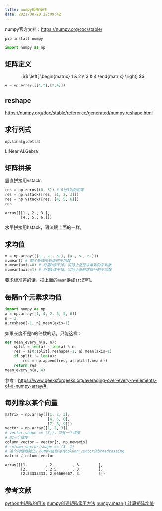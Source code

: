 ```yaml
---
title: numpy矩阵操作
date: 2021-08-20 22:09:42
---
```


numpy官方文档：<https://numpy.org/doc/stable/>

```shell
pip install numpy
```

```py
import numpy as np
```

## 矩阵定义

$$
\left[
	\begin{matrix}
		1 & 2 \\
		3 & 4
	\end{matrix}
\right]
$$

```py
a = np.array([[1,2],[3,4]])
```

## reshape

<https://numpy.org/doc/stable/reference/generated/numpy.reshape.html>

## 求行列式

```py
np.linalg.det(a)
```

LINear ALGebra

## 矩阵拼接

竖直拼接用vstack:

```py
res = np.zeros((0, 3)) # 0行3列的矩阵
res = np.vstack([res, [1, 2, 3]])
res = np.vstack([res, [4, 5, 6]])
res
```

```text
array([[1., 2., 3.],
       [4., 5., 6.]])
```

水平拼接用hstack，语法跟上面的一样。

## 求均值

```py
m = np.array([[1., 2., 3.], [4., 5., 6.]])
m.mean() # 整个矩阵所有值的平均数
m.mean(axis=0) # 将第0维干掉。实际上就是求每列的平均数
m.mean(axis=1) # 将第1维干掉。实际上就是求每行的平均数
```

要求标准差的话，把上面的`mean`换成`std`即可。

## 每隔n个元素求均值

```py
import numpy as np
a = np.array([1, 4, 2, 3, 5, 6])
n = 2
a.reshape(-1, n).mean(axis=1)
```

如果长度不是n的倍数的话，只能这样：

```py
def mean_every_n(a, n):
	split = len(a) - len(a) % n
	res = a[0:split].reshape(-1, n).mean(axis=1)
	if split != len(a):
		res = np.append(res, a[split:].mean())
	return res
mean_every_n(a, 4)
```

参考：<https://www.geeksforgeeks.org/averaging-over-every-n-elements-of-a-numpy-array/#>

## 每列除以某个向量

```py
matrix = np.array([[1, 2, 3],
                   [4, 5, 6],
                   [7, 8, 9]])
vector = np.array([1, 2, 3])
# vector.shape == (3,)，只有一个维度
# 加一个维度
column_vector = vector[:, np.newaxis]
# column_vector.shape == (3, 1)
# 这个时候做除法，numpy会自动对column_vector做broadcasting
matrix / column_vector
```

```text
array([[1.        , 2.        , 3.        ],
       [2.        , 2.5       , 3.        ],
       [2.33333333, 2.66666667, 3.        ]])
```

## 参考文献

[python中矩阵的用法](https://www.cnblogs.com/abella/p/10207945.html)
[numpy创建矩阵常用方法](https://blog.csdn.net/zhouweiyu/article/details/78806711)
[numpy.mean() 计算矩阵均值](https://blog.csdn.net/chixujohnny/article/details/51106421)
